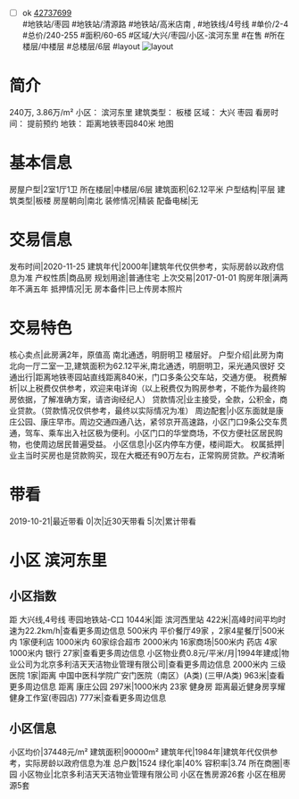 - [ ] ok [42737699](https://bj.5i5j.com/ershoufang/42737699.html)  
 #地铁站/枣园 #地铁站/清源路 #地铁站/高米店南 ,  #地铁线/4号线
#单价/2-4 #总价/240-255 #面积/60-65   #区域/大兴/枣园/小区-滨河东里 #在售 #所在楼层/中楼层 #总楼层/6层 #layout 
![layout](http://image2.5i5j.com//group1/M00/1D/1D/CgqJMlyz8TaAMpt2AAG8ifWhgf4604.jpg_P5.jpg) 
# 简介 
 240万,  3.86万/m² 
小区： 滨河东里
建筑类型： 板楼
区域： 大兴 枣园
看房时间： 提前预约
地铁： 距离地铁枣园840米 地图
# 基本信息 
 房屋户型|2室1厅1卫
所在楼层|中楼层/6层
建筑面积|62.12平米
户型结构|平层
建筑类型|板楼
房屋朝向|南北
装修情况|精装
配备电梯|无
# 交易信息 
 发布时间|2020-11-25
建筑年代|2000年|建筑年代仅供参考，实际房龄以政府信息为准
产权性质|商品房
规划用途|普通住宅
上次交易|2017-01-01
购房年限|满两年不满五年
抵押情况|无
房本备件|已上传房本照片
# 交易特色 
 核心卖点|此房满2年，原值高 南北通透，明厨明卫 楼层好。
户型介绍|此房为南北向一厅二室一卫,建筑面积为62.12平米,南北通透，明厨明卫，采光通风很好
交通出行|距离地铁枣园站直线距离840米，门口多条公交车站，交通方便。
税费解析|以上税费仅供参考，欢迎来电详询（以上税费仅为购房参考，不能作为最终购房依据，了解准确方案，请咨询经纪人）
贷款情况|业主接受，全款，公积金，商业贷款。（贷款情况仅供参考，最终以实际情况为准）
周边配套|小区东面就是康庄公园、康庄早市。周边交通四通八达，紧邻京开高速路，小区门口9条公交车贯通，驾车、乘车出入社区极为便利。小区门口的华堂商场，不仅方便社区居民购物，也使周边居民普遍受益。
小区信息|小区内停车方便，楼间距大。
权属抵押|业主当时买房也是贷款购买，现在大概还有90万左右，正常购房贷款。产权清晰
# 带看 
 2019-10-21|最近带看	 0|次|近30天带看	 5|次|累计带看
# 小区 滨河东里
## 小区指数 
 距 大兴线,4号线 枣园地铁站-C口 1044米|距 滨河西里站 422米|高峰时间平均时速为22.2km/h|查看更多周边信息
500米内 平价餐厅49家 ，2家4星餐厅|500米内 1家便利店
1000米内 60家综合超市
2000米内 16家商场|500米内 药店 4家
1000米内 银行 27家|查看更多周边信息
小区物业费0.8元/平米/月|1994年建成|物业公司为北京多利洁天天洁物业管理有限公司|查看更多周边信息
2000米内 三级医院 1家|距离 中国中医科学院广安门医院（南区）(A类) (三甲/A类) 963米|查看更多周边信息
距离 康庄公园 297米|1000米内 23家 健身房
距离最近健身房享耀健身工作室(枣园店) 777米|查看更多周边信息
## 小区信息 
 小区均价|37448元/m²
建筑面积|90000m²
建筑年代|1984年|建筑年代仅供参考，实际房龄以政府信息为准
总户数|1524
绿化率|40%
容积率|3.74
所在商圈|枣园
小区物业|北京多利洁天天洁物业管理有限公司
小区在售房源26套
小区在租房源5套
